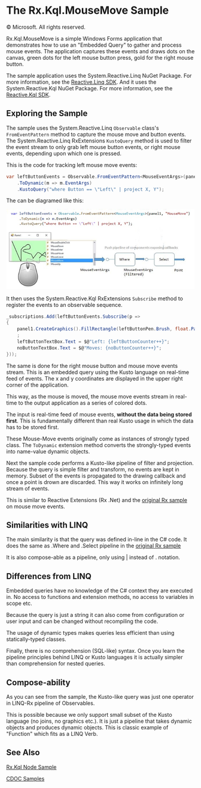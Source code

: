 # The Rx.Kql.MouseMove Sample

&copy; Microsoft. All rights reserved.

Rx.Kql.MouseMove is a simple Windows Forms application that demonstrates how to use an "Embedded Query" to gather and process mouse events. The application captures these events and draws dots on the canvas, green dots for the left mouse button press, gold for the right mouse button.

The sample application uses the System.Reactive.Linq NuGet Package. For more information, see the [Reactive.Linq SDK](https://github.com/dotnet/reactive).  And it uses the System.Reactive.Kql NuGet Package. For more information, see the [Reactive.Kql SDK](https://github.com/dotnet/reactive).

## Exploring the Sample

The sample uses the System.Reactive.Linq `Observable` class's `FromEventPattern` method to capture the mouse move and button events. The System.Reactive.Linq RxExtensions `KustoQuery` method is used to filter the event stream to only grab left mouse button events, or right mouse events, depending upon which one is pressed.

This is the code for tracking left mouse move events:

``` csharp
var leftButtonEvents = Observable.FromEventPattern<MouseEventArgs>(panel1, "MouseMove")
    .ToDynamic(m => m.EventArgs)
    .KustoQuery("where Button == \"Left\" | project X, Y");
```
The can be diagramed like this:

![MouseMove3.JPG](Docs/MouseMove3.jpg)

It then uses the System.Reactive.Kql RxExtensions `Subscribe` method to register the events to an observable sequence.

``` csharp
_subscriptions.Add(leftButtonEvents.Subscribe(p =>
{
    panel1.CreateGraphics().FillRectangle(leftButtonPen.Brush, float.Parse(p["X"].ToString()), float.Parse(p["Y"].ToString()), 5, 5);
    ;
    leftButtonTextBox.Text = $@"Left: {leftButtonCounter++}";
    noButtonTextBox.Text = $@"Moves: {noButtonCounter++}";
}));
```

The same is done for the right mouse button and mouse move events stream. This is an embedded query using the Kusto language on real-time feed of events. The x and y coordinates are displayed in the upper right corner of the application.

This way, as the mouse is moved, the mouse move events stream in real-time to the output application as a series of colored dots.

The input is real-time feed of mouse events, **without the data being stored first**. This is fundamentally different than real Kusto usage in which the data has to be stored first.

These Mouse-Move events originally come as instances of strongly typed class. The  `ToDynamic` extension method converts the strongly-typed events into name-value dynamic objects.

Next the sample code performs a Kusto-like pipeline of filter and projection. Because the query is simple filter and transform, no events are kept in memory. Subset of the events is propagated to the drawing callback and once a point is drown are discarded. This way it works on infinitely long stream of events.

This is similar to Reactive Extensions (Rx .Net) and the [original Rx sample](https://github.com/Microsoft/Tx/blob/master/Samples/RxWinforms/Readme.md) on mouse move events.

## Similarities with LINQ

The main similarity is that the query was defined in-line in the C# code. It does the same as .Where and .Select pipeline in the [original Rx sample](https://github.com/Microsoft/Tx/blob/master/Samples/RxWinforms/Readme.md)

It is also compose-able as a pipeline, only using | instead of . notation.

## Differences from LINQ

Embedded queries have no knowledge of the C# context they are executed in. No access to functions and extension methods, no access to variables in scope etc.

Because the query is just a string it can also come from configuration or user input and can be changed without recompiling the code.

The usage of dynamic types makes queries less efficient than using statically-typed classes.

Finally, there is no comprehension (SQL-like) syntax. Once you learn the pipeline principles behind LINQ or Kusto languages it is actually simpler than comprehension for nested queries.

## Compose-ability

As you can see from the sample, the Kusto-like query was just one operator in LINQ-Rx pipeline of Observables.

This is possible because we only support small subset of the Kusto language (no joins, no graphics etc.). It is just a pipeline that takes dynamic objects and produces dynamic objects. This is classic example of "Function" which fits as a LINQ Verb.

## See Also

[Rx.Kql Node Sample](../Rx.Kql.NodeSample/Rx.Kql.NodeSample.Readme.md)

[CDOC Samples](../../CDOC.Samples.Readme.md)